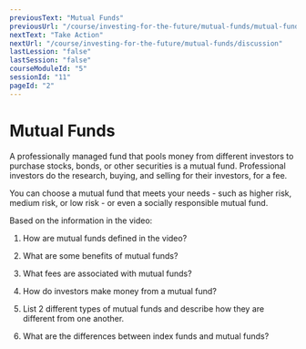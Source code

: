 ```yaml
---
previousText: "Mutual Funds"
previousUrl: "/course/investing-for-the-future/mutual-funds/mutual-funds"
nextText: "Take Action"
nextUrl: "/course/investing-for-the-future/mutual-funds/discussion"
lastLession: "false"
lastSession: "false"
courseModuleId: "5"
sessionId: "11"
pageId: "2"
---
```



# Mutual Funds
A professionally managed fund that pools money from different investors to purchase stocks, bonds, or other securities is a mutual fund.  Professional investors do the research, buying, and selling for their investors, for a fee.

You can choose a mutual fund that meets your needs - such as higher risk, medium risk, or low risk - or even a socially responsible mutual fund.

Based on the information in the video:

1. How are mutual funds defined in the video?

2. What are some benefits of mutual funds?

3. What fees are associated with mutual funds?

4. How do investors make money from a mutual fund?

5. List 2 different types of mutual funds and describe how they are different from one another.

6. What are the differences between index funds and mutual funds?
